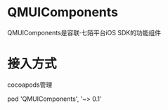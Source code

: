 # QMUIComponents

QMUIComponents是容联·七陌平台iOS SDK的功能组件

# 接入方式

cocoapods管理

pod 'QMUIComponents', '~> 0.1'
